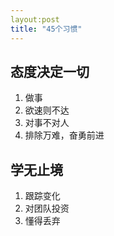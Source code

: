 ```yaml
---
layout:post
title: "45个习惯"
---
```


## 态度决定一切
1. 做事
2. 欲速则不达
3. 对事不对人
4. 排除万难，奋勇前进

## 学无止境
1. 跟踪变化
2. 对团队投资
3. 懂得丢弃